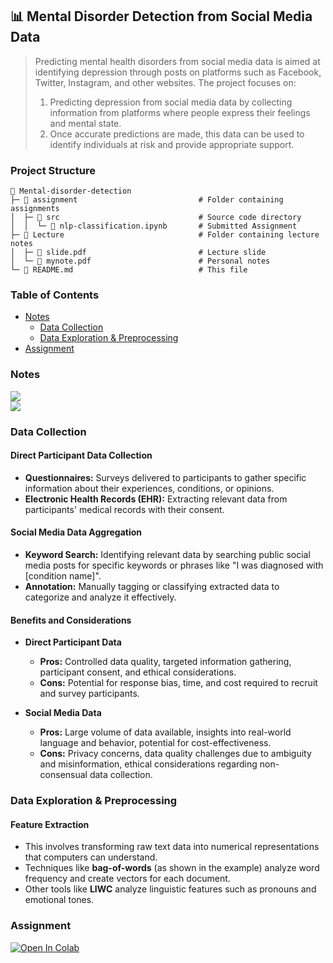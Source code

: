 ## 📊 Mental Disorder Detection from Social Media Data

> Predicting mental health disorders from social media data is aimed at identifying depression through posts on platforms such as Facebook, Twitter, Instagram, and other websites. The project focuses on:
> 1. Predicting depression from social media data by collecting information from platforms where people express their feelings and mental state.
> 2. Once accurate predictions are made, this data can be used to identify individuals at risk and provide appropriate support.

### Project Structure

```plaintext
📂 Mental-disorder-detection
├─ 📂 assignment                           # Folder containing assignments
│  ├─ 📂 src                               # Source code directory
│  │  └─ 📄 nlp-classification.ipynb       # Submitted Assignment
├─ 📂 Lecture                              # Folder containing lecture notes
│  ├─ 📄 slide.pdf                         # Lecture slide
│  └─ 📄 mynote.pdf                        # Personal notes
└─ 📄 README.md                            # This file
```

### Table of Contents

- [Notes](#notes)
  - [Data Collection](#data-collection)
  - [Data Exploration & Preprocessing](#data-exploration-preprocessing)
- [Assignment](#assignment)

### Notes

[<img src="https://img.shields.io/badge/view%20in%20notion-grey?style=for-the-badge&logo=notion" />](https://xinnypie.notion.site/Mental-disorder-detection-from-social-media-data-25897b7a6407476aadd2dc25835beee1?pvs=4)  
[<img src="https://img.shields.io/badge/view%20in%20pdf-grey?style=for-the-badge&logo=github" />](./lecture/file/mynote.pdf)

### Data Collection

#### Direct Participant Data Collection

- **Questionnaires:** Surveys delivered to participants to gather specific information about their experiences, conditions, or opinions.
- **Electronic Health Records (EHR):** Extracting relevant data from participants' medical records with their consent.

#### Social Media Data Aggregation

- **Keyword Search:** Identifying relevant data by searching public social media posts for specific keywords or phrases like "I was diagnosed with [condition name]".
- **Annotation:** Manually tagging or classifying extracted data to categorize and analyze it effectively.

#### Benefits and Considerations

- **Direct Participant Data**
  - **Pros:** Controlled data quality, targeted information gathering, participant consent, and ethical considerations.
  - **Cons:** Potential for response bias, time, and cost required to recruit and survey participants.

- **Social Media Data**
  - **Pros:** Large volume of data available, insights into real-world language and behavior, potential for cost-effectiveness.
  - **Cons:** Privacy concerns, data quality challenges due to ambiguity and misinformation, ethical considerations regarding non-consensual data collection.

### Data Exploration & Preprocessing

#### Feature Extraction

- This involves transforming raw text data into numerical representations that computers can understand.
- Techniques like **bag-of-words** (as shown in the example) analyze word frequency and create vectors for each document.
- Other tools like **LIWC** analyze linguistic features such as pronouns and emotional tones.

### Assignment

[<img src="https://colab.research.google.com/assets/colab-badge.svg" alt="Open In Colab"/>](https://colab.research.google.com/github/xinnypie/pmb-u-ai/blob/master/Mental-disorder-detection/assignment/src/nlp-classification.ipynb)
